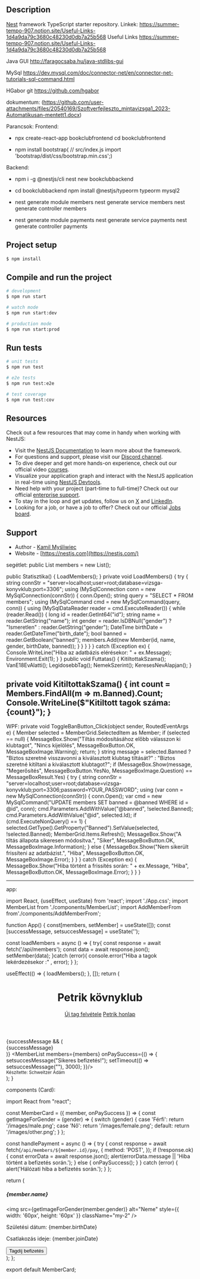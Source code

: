 
## Description

[Nest](https://github.com/nestjs/nest) framework TypeScript starter repository.
Linkek:
https://summer-tempo-907.notion.site/Useful-Links-1d4a9da79c3680c48230d0db7a25b568
Useful Links
https://summer-tempo-907.notion.site/Useful-Links-1d4a9da79c3680c48230d0db7a25b568

Java GUI
http://faragocsaba.hu/java-stdlibs-gui

MySql
https://dev.mysql.com/doc/connector-net/en/connector-net-tutorials-sql-command.html

HGabor git
https://github.com/hgabor

dokumentum: (https://github.com/user-attachments/files/20540169/Szoftverfejleszto_mintavizsga1_2023-Automatikusan-mentett1.docx)


Parancsok:
Frontend:
- npx create-react-app bookclubfrontend
  cd bookclubfrontend
  
- npm install bootstrap( // src/index.js import 'bootstrap/dist/css/bootstrap.min.css';)

Backend:
- npm i -g @nestjs/cli
  nest new bookclubbackend
  
- cd bookclubbackend
  npm install @nestjs/typeorm typeorm mysql2

- nest generate module members
  nest generate service members
  nest generate controller members

- nest generate module payments
  nest generate service payments
  nest generate controller payments




## Project setup

```bash
$ npm install
```

## Compile and run the project

```bash
# development
$ npm run start

# watch mode
$ npm run start:dev

# production mode
$ npm run start:prod
```

## Run tests

```bash
# unit tests
$ npm run test

# e2e tests
$ npm run test:e2e

# test coverage
$ npm run test:cov
```

## Resources

Check out a few resources that may come in handy when working with NestJS:

- Visit the [NestJS Documentation](https://docs.nestjs.com) to learn more about the framework.
- For questions and support, please visit our [Discord channel](https://discord.gg/G7Qnnhy).
- To dive deeper and get more hands-on experience, check out our official video [courses](https://courses.nestjs.com/).
- Visualize your application graph and interact with the NestJS application in real-time using [NestJS Devtools](https://devtools.nestjs.com).
- Need help with your project (part-time to full-time)? Check out our official [enterprise support](https://enterprise.nestjs.com).
- To stay in the loop and get updates, follow us on [X](https://x.com/nestframework) and [LinkedIn](https://linkedin.com/company/nestjs).
- Looking for a job, or have a job to offer? Check out our official [Jobs board](https://jobs.nestjs.com).

## Support

- Author - [Kamil Myśliwiec](https://twitter.com/kammysliwiec)
- Website - [https://nestjs.com](https://nestjs.com/)

segétlet:
       public List<Member> members = new List<Member>();

public Statisztika()
{
    LoadMembers();
}
private void LoadMembers()
{
    try
    {
        string connStr = "server=localhost;user=root;database=vizsga-konyvklub;port=3306";
        using (MySqlConnection conn = new MySqlConnection(connStr))
        {
            conn.Open();
            string query = "SELECT * FROM members";
            using (MySqlCommand cmd = new MySqlCommand(query, conn))
            {
                using (MySqlDataReader reader = cmd.ExecuteReader())
                {
                    while (reader.Read())
                    {
                        long id = reader.GetInt64("id");
                        string name = reader.GetString("name");
                        int gender = reader.IsDBNull("gender") ? "Ismeretlen" : reader.GetString("gender");
                        DateTime birthDate = reader.GetDateTime("birth_date");
                        bool banned = reader.GetBoolean("banned");
                        members.Add(new Member(id, name, gender, birthDate, banned));
                    }
                }
            }
        }
    }
    catch (Exception ex)
    {
        Console.WriteLine("Hiba az adatbázis elérésekor: " + ex.Message);
        Environment.Exit(1);
    }
}
public void Futtatas()
{
    KitiltottakSzama();
    VanE18EvAlatti();
    LegidosebbTag();
    NemekSzerint();
    KeresesNevAlapjan();
}

private void KitiltottakSzama()
{
    int count = Members.FindAll(m => m.Banned).Count;
    Console.WriteLine($"Kitiltott tagok száma: {count}");
}
-------

<DataGrid x:Name="MemberGrid" AutoGenerateColumns="False" CanUserAddRows="False" SelectionMode="Single" Width="687">
    <DataGrid.Columns>
        <DataGridTextColumn Header="Név" Binding="{Binding Name}" Width="*"/>
        <DataGridTextColumn Header="Nem" Binding="{Binding Gender}" Width="100"/>
        <DataGridTextColumn Header="Születési dátum" Binding="{Binding BirthDate, StringFormat=yyyy-MM-dd}" Width="150"/>
        <DataGridTextColumn Header="Kitiltva" Binding="{Binding BannedDisplay}" Width="100"/>
    </DataGrid.Columns>
</DataGrid>

WPF:
private void ToggleBanButton_Click(object sender, RoutedEventArgs e)
{
    Member selected = MemberGrid.SelectedItem as Member;
    if (selected == null)
    {
        MessageBox.Show("Tiltás módosításához előbb válasszon ki klubtagot", "Nincs kijelölés", MessageBoxButton.OK, MessageBoxImage.Warning);
        return;
    }
    string message = selected.Banned
        ? "Biztos szeretné visszavonni a kiválasztott klubtag tiltását?"
        : "Biztos szeretné kitiltani a kiválasztott klubtagot?";
    if (MessageBox.Show(message, "Megerősítés", MessageBoxButton.YesNo, MessageBoxImage.Question) == MessageBoxResult.Yes)
    {
        try
        {
            string connStr = "server=localhost;user=root;database=vizsga-konyvklub;port=3306;password=YOUR_PASSWORD";
            using (var conn = new MySqlConnection(connStr))
            {
                conn.Open();
                var cmd = new MySqlCommand("UPDATE members SET banned = @banned WHERE id = @id", conn);
                cmd.Parameters.AddWithValue("@banned", !selected.Banned);
                cmd.Parameters.AddWithValue("@id", selected.Id);
                if (cmd.ExecuteNonQuery() == 1)
                {
                    selected.GetType().GetProperty("Banned").SetValue(selected, !selected.Banned);
                    MemberGrid.Items.Refresh();
                    MessageBox.Show("A tiltás állapota sikeresen módosítva.", "Siker", MessageBoxButton.OK, MessageBoxImage.Information);
                }
                else
                {
                    MessageBox.Show("Nem sikerült frissíteni az adatbázist.", "Hiba", MessageBoxButton.OK, MessageBoxImage.Error);
                }
            }
        }
        catch (Exception ex)
        {
            MessageBox.Show("Hiba történt a frissítés során: " + ex.Message, "Hiba", MessageBoxButton.OK, MessageBoxImage.Error);
        }
    }
}

----------
app:

import React, {useEffect, useState} from 'react';
import './App.css';
import MemberList from './components/MemberList';
import AddMemberFrom from'./components/AddMemberFrom';

function App() {
  const[members, setMember] = useState([]);
  const [successMessage, setsuccesMessage] = useState('');

  const loadMembers = async () => {
    try{
      const response = await fetch('/api/members');
      const data = await response.json();
      setMember(data); 
    }catch (error){
      console.error("Hiba a tagok lekérdezésekor :" , error);
    }
  };

  useEffect(() => {
    loadMembers();
  }, []);
  return (
    <div className='container py4'>
      <header className='mb-4'>
        <h1>Petrik kövnyklub</h1>
        <nav className='nay'>
          <a className='nav-link' href='#add-member'>Új tag felvétele</a>
          <a className='nav-link' href='https://petrik.hu/' target='_blank' rel='noreferrer'>Petrik honlap</a>
        </nav>
      </header>
      {successMessage && (
        <div className='alert alert-success'>{successMessage}</div>
      )}
      <MemberList members={members} onPaySuccess={() => {
        setsuccesMessage("Sikeres befizetés!");
        setTimeout(() => setsuccesMessage(""), 3000);
      }}/>
      <section id='add-member' className='mt-5'>
        <AddMemberFrom onMemberAdded={loadMembers}/>
      </section>
      <footer className='text-center mt-5'>
        <small>Készítette: Schweitzer Ádám</small>
      </footer>
    </div>
  );
}

components (Card):

import React from "react";

const MemberCard = ({ member, onPaySuccess }) => {
  const getImageForGender = (gender) => {
    switch (gender) {
      case 'Férfi':
        return '/images/male.png';
      case 'Nő':
        return '/images/female.png';
      default:
        return '/images/other.png';
    }
  };

  const handlePayment = async () => {
    try {
      const response = await fetch(`/api/members/${member.id}/pay`, {
        method: 'POST',
      });
      if (!response.ok) {
        const errorData = await response.json();
        alert(errorData.message || 'Hiba történt a befizetés során.');
      } else {
        onPaySuccess();
      }
    } catch (error) {
      alert('Hálózati hiba a befizetés során.');
    }
  };

  return (
    <div className="card mb-4 shadow-sm">
      <div className="card-body text-center">
        <h5 className="card-title">{member.name}</h5>
        <img
          src={getImageForGender(member.gender)}
          alt="Neme"
          style={{ width: '60px', height: '60px' }}
          className="my-2"
        />
        <p>Születési dátum: {member.birthDate}</p>
        <p>Csatlakozás ideje: {member.joinDate}</p>
        <button className="btn btn-success mt-2" onClick={handlePayment}>
          Tagdíj befizetés
        </button>
      </div>
    </div>
  );
};

export default MemberCard;
